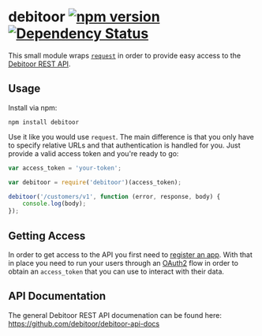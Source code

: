 debitoor [![npm version](https://badge.fury.io/js/debitoor.svg)](http://badge.fury.io/js/debitoor) [![Dependency Status](https://david-dm.org/debitoor/node-debitoor.svg)](https://david-dm.org/debitoor/node-debitoor)
========
This small module wraps [`request`](https://github.com/mikeal/request) in order to provide easy access to the [Debitoor REST API](https://api.debitoor.com/api).

## Usage ##

Install via npm:

```
npm install debitoor
```

Use it like you would use `request`. The main difference is that you only have to specify relative URLs and that authentication is handled for you. Just provide a valid access token and you're ready to go:

```js
var access_token = 'your-token';

var debitoor = require('debitoor')(access_token);

debitoor('/customers/v1', function (error, response, body) {
	console.log(body);
});
```

## Getting Access ##
In order to get access to the API you first need to [register an app](https://github.com/debitoor/debitoor-api-docs#registration). With that in place you need to run your users through an [OAuth2](https://github.com/debitoor/debitoor-api-docs/blob/master/pages/authentication.md) flow in order to obtain an `access_token` that you can use to interact with their data.


## API Documentation ##
The general Debitoor REST API documenation can be found here: https://github.com/debitoor/debitoor-api-docs
